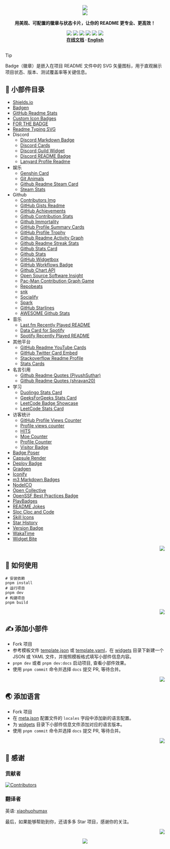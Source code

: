 <a name="readme-top"></a>

<div align="center">
  <div>
    <img src="https://capsule-render.vercel.app/api?type=waving&color=4D908E&height=160&section=header">
  </div>
  <a href="https://github.com/xiaohuohumax/readme-widget-hub">
    <img src="https://readme-typing-svg.demolab.com?font=Fira+Code&size=32&pause=1000&width=416&height=68&lines=%F0%9F%8E%96%EF%B8%8FReadme+Widget+Hub%F0%9F%8E%96%EF%B8%8F"/>
  </a>
  <p><b>用美观、可配置的徽章与状态卡片，让你的 README 更专业、更高效！</b></p>
  <div>
    <a href="https://github.com/xiaohuohumax/readme-widget-hub?tab=MIT-1-ov-file#readme"><img src="https://img.shields.io/github/license/xiaohuohumax/readme-widget-hub" /></a>
    <a href="https://github.com/xiaohuohumax/readme-widget-hub/pulls"><img src="https://img.shields.io/github/issues-pr/xiaohuohumax/readme-widget-hub" /></a>
    <a href="https://github.com/xiaohuohumax/readme-widget-hub/issues"><img src="https://img.shields.io/github/issues/xiaohuohumax/readme-widget-hub" /></a>
    <a href="https://github.com/xiaohuohumax/readme-widget-hub"><img src="https://api.visitorbadge.io/api/combined?path=https%3A%2F%2Fgithub.com%2Fxiaohuohumax%2Freadme-widget-hub&countColor=%2337D67A&style=flat&labelStyle=lower" /></a>
    <a href="https://github.com/xiaohuohumax/readme-widget-hub"><img src="https://img.shields.io/badge/badges-73-37D67A?labelColor=555555" /></a>
    <a href="https://github.com/xiaohuohumax/readme-widget-hub"><img src="https://img.shields.io/github/stars/xiaohuohumax/readme-widget-hub" /></a>
  </div>
  <div>
    <b>
       <a href="https://xiaohuohumax.github.io/readme-widget-hub/">在线文档</a>
      · <a href="README_en-US.md">English</a>
    </b>
  </div>
  <br/>
</div>

> [!Tip]
> Badge（徽章）是嵌入在项目 README 文件中的 SVG 矢量图标，用于直观展示项目状态、版本、测试覆盖率等关键信息‌。

## 📑 小部件目录

* [Shields.io](dist/widgets/shields-io/README.md)
* [Badgen](dist/widgets/badgen/README.md)
* [GitHub Readme Stats](dist/widgets/github-readme-stats/README.md)
* [Custom Icon Badges](dist/widgets/custom-icon-badges/README.md)
* [FOR THE BADGE](dist/widgets/for-the-badge/README.md)
* [Readme Typing SVG](dist/widgets/readme-typing-svg/README.md)
* Discord
  * [Discord Markdown Badge](dist/widgets/discord/dcbadge/README.md)
  * [Discord Cards](dist/widgets/discord/discord-cards/README.md)
  * [Discord Guild Widget](dist/widgets/discord/discord-guild-widget/README.md)
  * [Discord README Badge](dist/widgets/discord/discord-readme-badge/README.md)
  * [Lanyard Profile Readme](dist/widgets/discord/lanyard-profile-readme/README.md)
* 娱乐
  * [Genshin Card](dist/widgets/fun/genshin-card/README.md)
  * [Git Animals](dist/widgets/fun/gitanimals/README.md)
  * [Github Readme Steam Card](dist/widgets/fun/github-readme-steam-card/README.md)
  * [Steam Stats](dist/widgets/fun/steam-stat/README.md)
* Github
  * [Contributors Img](dist/widgets/github/contributors-img/README.md)
  * [GitHub Gists Readme](dist/widgets/github/gists-readme/README.md)
  * [GitHub Achievements](dist/widgets/github/gitHub-achievements/README.md)
  * [Github Contribution Stats](dist/widgets/github/github-contribution-stats/README.md)
  * [Github Immortality](dist/widgets/github/github-immortality/README.md)
  * [GitHub Profile Summary Cards](dist/widgets/github/github-profile-summary-cards/README.md)
  * [GitHub Profile Trophy](dist/widgets/github/github-profile-trophy/README.md)
  * [Github Readme Activity Graph](dist/widgets/github/github-readme-activity-graph/README.md)
  * [Github Readme Streak Stats](dist/widgets/github/github-readme-streak-stats/README.md)
  * [Github Stats Card](dist/widgets/github/github-stats-card/README.md)
  * [Github Stats](dist/widgets/github/github-stats/README.md)
  * [GitHub Widgetbox](dist/widgets/github/github-widgetbox/README.md)
  * [GitHub Workflows Badge](dist/widgets/github/github-workflows/README.md)
  * [Github Chart API](dist/widgets/github/githubchart-api/README.md)
  * [Open Source Software Insight](dist/widgets/github/ossinsight/README.md)
  * [Pac-Man Contribution Graph Game](dist/widgets/github/pacman-contribution-graph/README.md)
  * [Repobeats](dist/widgets/github/repobeats/README.md)
  * [snk](dist/widgets/github/snk/README.md)
  * [Socialify](dist/widgets/github/socialify/README.md)
  * [Spark](dist/widgets/github/spark/README.md)
  * [GitHub Starlines](dist/widgets/github/starlines/README.md)
  * [AWESOME Github Stats](dist/widgets/github/template/README.md)
* 音乐
  * [Last.fm Recently Played README](dist/widgets/music/lastfm-recently-played-readme/README.md)
  * [Data Card for Spotify](dist/widgets/music/spotify-data-card/README.md)
  * [Spotify Recently Played README](dist/widgets/music/spotify-recently-played-readme/README.md)
* 其他平台
  * [GitHub Readme YouTube Cards](dist/widgets/other-platform/github-readme-youtube-cards/README.md)
  * [GitHub Twitter Card Embed](dist/widgets/other-platform/github-twitter-card-embed/README.md)
  * [Stackoverflow Readme Profile](dist/widgets/other-platform/stackoverflow-readme-profile/README.md)
  * [Stats Cards](dist/widgets/other-platform/stats-cards/README.md)
* 名言引用
  * [Github Readme Quotes (PiyushSuthar)](dist/widgets/quotes/github-readme-quotes_1/README.md)
  * [Github Readme Quotes (shravan20)](dist/widgets/quotes/github-readme-quotes_2/README.md)
* 学习
  * [Duolingo Stats Card](dist/widgets/study/duolingo-stats-card/README.md)
  * [GeeksForGeeks Stats Card](dist/widgets/study/geeksforgeeks-stats-card/README.md)
  * [LeetCode Badge Showcase](dist/widgets/study/leetcode-badge-showcase/README.md)
  * [LeetCode Stats Card](dist/widgets/study/leetcode-stats-card/README.md)
* 访客统计
  * [GitHub Profile Views Counter](dist/widgets/visit-counter/github-profile-views-counter/README.md)
  * [Profile views counter](dist/widgets/visit-counter/go-u8views/README.md)
  * [HITS](dist/widgets/visit-counter/hit-counter/README.md)
  * [Moe Counter](dist/widgets/visit-counter/moe-counter/README.md)
  * [Profile Counter](dist/widgets/visit-counter/profile-counter/README.md)
  * [Visitor Badge](dist/widgets/visit-counter/web-visitorbadge-nextjs/README.md)
* [Badge Poser](dist/widgets/badge-poser/README.md)
* [Capsule Render](dist/widgets/capsule-render/README.md)
* [Deploy Badge](dist/widgets/deploy-badge/README.md)
* [Gradgen](dist/widgets/gradgen/README.md)
* [Iconify](dist/widgets/iconify/README.md)
* [m3 Markdown Badges](dist/widgets/m3-Markdown-Badges/README.md)
* [NodeICO](dist/widgets/nodei-co/README.md)
* [Open Collective](dist/widgets/open-collective/README.md)
* [OpenSSF Best Practices Badge](dist/widgets/openssf-best-practices/README.md)
* [PlayBadges](dist/widgets/play-badges/README.md)
* [README Jokes](dist/widgets/readme-jokes/README.md)
* [Sloc Cloc and Code](dist/widgets/scc/README.md)
* [Skill Icons](dist/widgets/skill-icons/README.md)
* [Star History](dist/widgets/star-history/README.md)
* [Version Badge](dist/widgets/version-badge/README.md)
* [WakaTime](dist/widgets/wakatime/README.md)
* [Widget Bite](dist/widgets/widget-bite/README.md)

<p align="right"><a href="#readme-top"><img src="https://img.shields.io/badge/回到顶部-555555?style=for-the-badge"></a></p>

## 🏃 如何使用

```shell
# 安装依赖
pnpm install
# 运行项目
pnpm dev
# 构建项目
pnpm build
```

<p align="right"><a href="#readme-top"><img src="https://img.shields.io/badge/回到顶部-555555?style=for-the-badge"></a></p>

## ✍ 添加小部件

* Fork 项目
* 参考模板文件 [template.json](/widgets/template.json) 或 [template.yaml](/widgets/template.yaml)，在 [widgets](/widgets) 目录下新建一个 JSON 或 YAML 文件，并按照模板格式填写小部件信息内容。
* `pnpm dev` 或者 `pnpm dev:docs` 启动项目, 查看小部件效果。
* 使用 `pnpm commit` 命令并选择 `docs` 提交 PR, 等待合并。

<p align="right"><a href="#readme-top"><img src="https://img.shields.io/badge/回到顶部-555555?style=for-the-badge"></a></p>

## 🌏 添加语言

* Fork 项目
* 在 [meta.json](/meta.json) 配置文件的 `locales` 字段中添加新的语言配置。
* 为 [widgets](/widgets) 目录下小部件信息文件添加对应的语言版本。
* 使用 `pnpm commit` 命令并选择 `docs` 提交 PR, 等待合并。

<p align="right"><a href="#readme-top"><img src="https://img.shields.io/badge/回到顶部-555555?style=for-the-badge"></a></p>

## 💖 感谢

### 贡献者

[![Contributors](https://contrib.rocks/image?repo=xiaohuohumax/readme-widget-hub)](https://github.com/xiaohuohumax/readme-widget-hub/contributors)

### 翻译者

英语: [xiaohuohumax](https://github.com/xiaohuohumax)

最后，如果能够帮助到你，还请多多 Star 项目，感谢你的关注。

<p align="right"><a href="#readme-top"><img src="https://img.shields.io/badge/回到顶部-555555?style=for-the-badge"></a></p>

<div align="center">
  <img src="https://capsule-render.vercel.app/api?type=waving&color=4D908E&height=100&section=footer">
</div>
